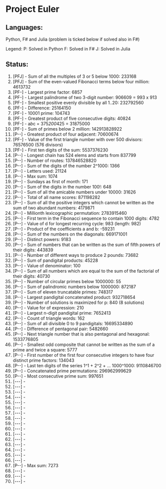 Project Euler
====================

Languages:
--------------------

Python, F# and Julia (problem is ticked below if solved also in F#)

Legend:
P: Solved in Python
F: Solved in F#
J: Solved in Julia

Status:
--------------------

1.  [PFJ] -  Sum of all the multiples of 3 or 5 below 1000: 233168
2.  [PFJ] -  Sum of the even-valued Fibonacci terms below four million: 4613732
3.  [PF-] -  Largest prime factor: 6857
4.  [PF-] -  Largest palindrome of two 3-digit number: 906609 = 993 x 913
5.  [PF-] -  Smallest positive evenly divisible by all 1..20: 232792560
6.  [PF-] -  Difference: 25164150
7.  [PF-] -  10001 prime: 104743
8.  [PF-] -  Greatest product of five consecutive digits: 40824
9.  [PF-] -  a*b*c = 375*200*425 = 31875000
10. [PF-] -  Sum of primes below 2 million: 142913828922
11. [P--] -  Greatest product of four adjacent: 70600674
12. [PF-] -  Value of the first triangle number with over 500 divisors: 76576500 (576 divisors)
13. [PF-] -  First ten digits of the sum: 5537376230
14. [P--] -  Longest chain has 524 elems and starts from 837799
15. [P--] -  Number of routes: 137846528820
16. [P--] -  Sum of the digits of the number 2^1000: 1366
17. [P--] -  Letters used: 21124
18. [P--] -  Max sum: 1074
19. [P--] -  Sundays as first of month: 171
20. [P--] -  Sum of the digits in the number 100!: 648
21. [P--] -  Sum of all the amicable numbers under 10000: 31626
22. [P--] -  Total of all name scores: 871198282
23. [P--] -  Sum of all the positive integers which cannot be written as the sum of two abundant numbers: 4179871
24. [P--] -  Millionth lexicographic permutation: 2783915460
25. [P--] -  First term in the Fibonacci sequence to contain 1000 digits: 4782
26. [P--] -  Value of d for longest recurring cycle: 983 (length: 982)
27. [P--] -  Product of the coefficients a and b: -59231
28. [P--] -  Sum of the numbers on the diagonals: 669171001
29. [P--] -  Distinct powers: 9183
30. [P--] -  Sum of numbers that can be written as the sum of fifth powers of their digits: 443839
31. [P--] -  Number of different ways to produce 2 pounds: 73682
32. [P--] -  Sum of pandigital products: 45228
33. [P--] -  Value of denominator: 100
34. [P--] -  Sum of all numbers which are equal to the sum of the factorial of their digits: 40730
35. [P--] -  Number of circular primes below 1000000: 55
36. [P--] -  Sum of palindromic numbers below 1000000: 872187
37. [P--] -  Sum of eleven truncatable primes: 748317
38. [P--] -  Largest pandigital concatenated product: 932718654
39. [P--] -  Number of solutions is maximized for p: 840 (8 solutions)
40. [P--] -  Value for of expression: 210
41. [P--] -  Largest n-digit pandigital prime: 7652413
42. [P--] -  Count of triangle words: 162
43. [P--] -  Sum of all divisible 0 to 9 pandigitals: 16695334890
44. [P--] -  Difference of pentagonal pair: 5482660
45. [P--] -  Next triangle number that is also pentagonal and hexagonal: 1533776805
46. [P--] -  Smallest odd composite that cannot be written as the sum of a prime and twice a square: 5777
47. [P--] -  First number of the first four consecutive integers to have four distinct prime factors: 134043
48. [P--] -  Last ten digits of the series 1^1 + 2^2 + ... 1000^1000: 9110846700
49. [P--] -  Concatenated prime permutations: 296962999629
50. [P--] -  Most consecutive prime sum: 997651
51. [---] -
52. [---] -
53. [---] -
54. [---] -
55. [---] -
56. [---] -
57. [---] -
58. [---] -
59. [---] -
60. [---] -
61. [---] -
62. [---] -
63. [---] -
64. [---] -
65. [---] -
66. [---] -
67. [P--] -  Max sum: 7273
68. [---] -
69. [---] -
70. [---] -
